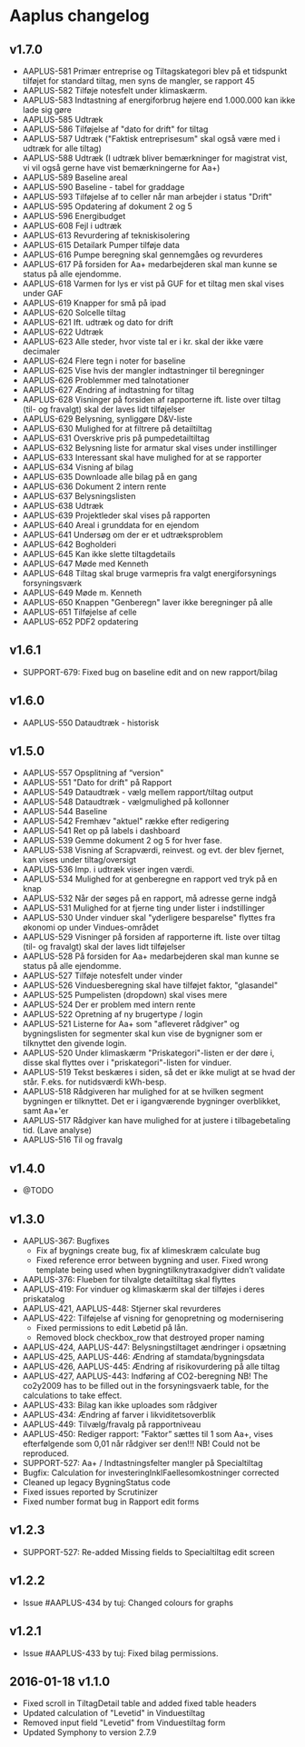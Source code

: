# Aaplus changelog
 
## v1.7.0
* AAPLUS-581    Primær entreprise og Tiltagskategori blev på et tidspunkt tilføjet for standard tiltag, men syns de mangler, se rapport 45
* AAPLUS-582    Tilføje notesfelt under klimaskærm.
* AAPLUS-583    Indtastning af energiforbrug højere end 1.000.000 kan ikke lade sig gøre
* AAPLUS-585    Udtræk
* AAPLUS-586    Tilføjelse af "dato for drift" for tiltag
* AAPLUS-587    Udtræk ("Faktisk entreprisesum" skal også være med i udtræk for alle tiltag)
* AAPLUS-588    Udtræk (I udtræk bliver bemærkninger for magistrat vist, vi vil også gerne have vist bemærkningerne for Aa+)
* AAPLUS-589    Baseline areal
* AAPLUS-590    Baseline - tabel for graddage
* AAPLUS-593    Tilføjelse af to celler når man arbejder i status "Drift"
* AAPLUS-595    Opdatering af dokument 2 og 5
* AAPLUS-596    Energibudget
* AAPLUS-608	Fejl i udtræk
* AAPLUS-613	Revurdering af tekniskisolering
* AAPLUS-615	Detailark Pumper tilføje data
* AAPLUS-616	Pumpe beregning skal gennemgåes og revurderes
* AAPLUS-617	På forsiden for Aa+ medarbejderen skal man kunne se status på alle ejendomme.
* AAPLUS-618	Varmen for lys er vist på GUF for et tiltag men skal vises under GAF
* AAPLUS-619	Knapper for små på ipad
* AAPLUS-620	Solcelle tiltag
* AAPLUS-621	Ift. udtræk og dato for drift
* AAPLUS-622	Udtræk
* AAPLUS-623	Alle steder, hvor viste tal er i kr. skal der ikke være decimaler
* AAPLUS-624	Flere tegn i noter for baseline
* AAPLUS-625	Vise hvis der mangler indtastninger til beregninger
* AAPLUS-626	Problemmer med talnotationer
* AAPLUS-627	Ændring af indtastning for tiltag
* AAPLUS-628	Visninger på forsiden af rapporterne ift. liste over tiltag (til- og fravalgt) skal der laves lidt tilføjelser
* AAPLUS-629	Belysning, synliggøre D&V-liste
* AAPLUS-630	Mulighed for at filtrere på detailtiltag
* AAPLUS-631	Overskrive pris på pumpedetailtiltag
* AAPLUS-632	Belysning liste for armatur skal vises under instillinger
* AAPLUS-633	Interessant skal have mulighed for at se rapporter
* AAPLUS-634	Visning af bilag
* AAPLUS-635	Downloade alle bilag på en gang
* AAPLUS-636	Dokument 2 intern rente
* AAPLUS-637	Belysningslisten
* AAPLUS-638	Udtræk
* AAPLUS-639	Projektleder skal vises på rapporten
* AAPLUS-640	Areal i grunddata for en ejendom
* AAPLUS-641	Undersøg om der er et udtræksproblem
* AAPLUS-642	Bogholderi
* AAPLUS-645	Kan ikke slette tiltagdetails
* AAPLUS-647	Møde med Kenneth
* AAPLUS-648	Tiltag skal bruge varmepris fra valgt energiforsynings forsyningsværk
* AAPLUS-649	Møde m. Kenneth
* AAPLUS-650	Knappen "Genberegn" laver ikke beregninger på alle
* AAPLUS-651	Tilføjelse af celle
* AAPLUS-652	PDF2 opdatering

## v1.6.1
* SUPPORT-679:  Fixed bug on baseline edit and on new rapport/bilag 

## v1.6.0
* AAPLUS-550    Dataudtræk - historisk

## v1.5.0
* AAPLUS-557	Opsplitning af “version"
* AAPLUS-551	"Dato for drift" på Rapport
* AAPLUS-549	Dataudtræk - vælg mellem rapport/tiltag output
* AAPLUS-548	Dataudtræk - vælgmulighed på kollonner
* AAPLUS-544	Baseline
* AAPLUS-542	Fremhæv "aktuel" række efter redigering
* AAPLUS-541	Ret op på labels i dashboard
* AAPLUS-539	Gemme dokument 2 og 5 for hver fase.
* AAPLUS-538	Visning af Scrapværdi, reinvest. og evt. der blev fjernet, kan vises under tiltag/oversigt
* AAPLUS-536	Imp. i udtræk viser ingen værdi.
* AAPLUS-534	Mulighed for at genberegne en rapport ved tryk på en knap
* AAPLUS-532	Når der søges på en rapport, må adresse gerne indgå
* AAPLUS-531	Mulighed for at fjerne ting under lister i indstillinger
* AAPLUS-530	Under vinduer skal "yderligere besparelse" flyttes fra økonomi op under Vindues-området
* AAPLUS-529	Visninger på forsiden af rapporterne ift. liste over tiltag (til- og fravalgt) skal der laves lidt tilføjelser
* AAPLUS-528	På forsiden for Aa+ medarbejderen skal man kunne se status på alle ejendomme.
* AAPLUS-527	Tilføje notesfelt under vinder
* AAPLUS-526	Vinduesberegning skal have tilføjet faktor, "glasandel"
* AAPLUS-525	Pumpelisten (dropdown) skal vises mere
* AAPLUS-524	Der er problem med intern rente
* AAPLUS-522	Opretning af ny brugertype / login
* AAPLUS-521	Listerne for Aa+ som "afleveret rådgiver" og bygningslisten for segmenter skal kun vise de bygnigner som er tilknyttet den givende login.
* AAPLUS-520	Under klimaskærm "Priskategori"-listen er der døre i, disse skal flyttes over i "priskategori"-listen for vinduer.
* AAPLUS-519	Tekst beskæres i siden, så det er ikke muligt at se hvad der står. F.eks. for nutidsværdi kWh-besp.
* AAPLUS-518	Rådgiveren har mulighed for at se hvilken segment bygningen er tilknyttet. Det er i igangværende bygninger overblikket, samt Aa+'er
* AAPLUS-517	Rådgiver kan have mulighed for at justere i tilbagebetaling tid. (Lave analyse)
* AAPLUS-516	Til og fravalg

## v1.4.0
* @TODO

## v1.3.0

* AAPLUS-367: Bugfixes
  + Fix af bygnings create bug, fix af klimeskræm calculate bug
  + Fixed reference error between bygning and user. Fixed wrong template being used when bygningtilknytraxadgiver didn’t validate
* AAPLUS-376: Flueben for tilvalgte detailtiltag skal flyttes
* AAPLUS-419: For vinduer og klimaskærm skal der tilføjes i deres priskatalog
* AAPLUS-421, AAPLUS-448: Stjerner skal revurderes
* AAPLUS-422: Tilføjelse af visning for genopretning og modernisering
  + Fixed permissions to edit Løbetid på lån. 
  + Removed block checkbox_row that destroyed proper naming
* AAPLUS-424, AAPLUS-447: Belysningstiltaget ændringer i opsætning
* AAPLUS-425, AAPLUS-446: Ændring af stamdata/bygningsdata
* AAPLUS-426, AAPLUS-445: Ændring af risikovurdering på alle tiltag
* AAPLUS-427, AAPLUS-443: Indføring af CO2-beregning
  NB! The co2y2009 has to be filled out in the forsyningsvaerk table, for the calculations to take effect.
* AAPLUS-433: Bilag kan ikke uploades som rådgiver
* AAPLUS-434: Ændring af farver i likviditetsoverblik
* AAPLUS-449: Tilvælg/fravalg på rapportniveau
* AAPLUS-450: Rediger rapport: ”Faktor” sættes til 1 som Aa+, vises efterfølgende som 0,01 når rådgiver ser den!!!
  NB! Could not be reproduced.
* SUPPORT-527: Aa+ / Indtastningsfelter mangler på Specialtiltag
* Bugfix: Calculation for investeringInklFaellesomkostninger corrected
* Cleaned up legacy BygningStatus code
* Fixed issues reported by Scrutinizer
* Fixed number format bug in Rapport edit forms

## v1.2.3
* SUPPORT-527: Re-added Missing fields to Specialtiltag edit screen

## v1.2.2
* Issue #AAPLUS-434 by tuj: Changed colours for graphs

## v1.2.1
* Issue #AAPLUS-433 by tuj: Fixed bilag permissions.

## 2016-01-18 v1.1.0

* Fixed scroll in TiltagDetail table and added fixed table headers
* Updated calculation of "Levetid" in Vinduestiltag
* Removed input field "Levetid" from Vinduestiltag form
* Updated Symphony to version 2.7.9
